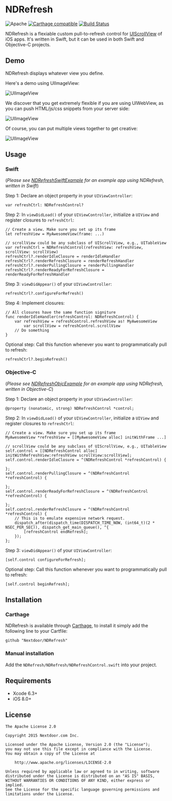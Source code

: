 # NDRefresh

![Apache](https://img.shields.io/hexpm/l/plug.svg) [![Carthage compatible](https://img.shields.io/badge/Carthage-compatible-4BC51D.svg?style=flat)](https://github.com/Nextdoor/NDRefresh) [![Build Status](https://travis-ci.org/Nextdoor/NDRefresh.svg?branch=master)](https://travis-ci.org/Nextdoor/NDRefresh)

NDRefresh is a flexiable custom pull-to-refresh control for [UIScrollView](https://developer.apple.com/library/ios/documentation/UIKit/Reference/UIScrollView_Class/) of iOS apps. It's written in Swift, but it can be used in both Swift and Objective-C projects.

## Demo

NDRefresh displays whatever view you define. 

Here's a demo using UIImageView:

![UIImageView](./assets/UIImageView.gif)

We discover that you get extremely flexible if you are using UIWebView, as you can push HTML/js/css snippets from your server side:

![UIImageView](./assets/UIWebView.gif)

Of course, you can put multiple views together to get creative:

![UIImageView](./assets/MultiView.gif)

## Usage

### Swift

(*Please see [NDRefreshSwiftExample](https://github.com/Nextdoor/NDRefresh/tree/master/NDRefreshSwiftExample) for an example app using NDRefresh, written in Swift*)

Step 1: Declare an object property in your `UIViewController`:
	
    var refreshCtrl: NDRefreshControl?
	
Step 2: In `viewDidLoad()` of your `UIViewController`, initialize a `UIView` and register closures to `refreshCtrl`:

    // Create a view. Make sure you set up its frame
    let refreshView = MyAwesomeView(frame: ...)
    
    // scrollView could be any subclass of UIScrollView, e.g., UITableView
    var refreshCtrl = NDRefreshControl(refreshView: refreshView, scrollView: scrollView)
    refreshCtrl?.renderIdleClosure = renderIdleHandler
    refreshCtrl?.renderRefreshClosure = renderRefreshHandler
    refreshCtrl?.renderPullingClosure = renderPullingHandler
    refreshCtrl?.renderReadyForRefreshClosure = renderReadyForRefreshHandler 

Step 3: `viewDidAppear()` of your `UIViewController`:
    
    refreshCtrl?.configureForRefresh()
    
Step 4: Implement closures:

    // All closures have the same function signiture
    func renderIdleHandler(refreshControl: NDRefreshControl) {
        var refreshView = refreshControl.refreshView as! MyAwesomeView
            var scrollView = refreshControl.scrollView
        // Do something
    }

Optional step: Call this function whenever you want to programmatically pull to refresh: 

    refreshCtrl?.beginRefresh()
    
### Objective-C

(*Please see [NDRefreshObjcExample](https://github.com/Nextdoor/NDRefresh/tree/master/NDRefreshObjcExample) for an example app using NDRefresh, written in Objective-C*)

Step 1: Declare an object property in your `UIViewController`:
	
	@property (nonatomic, strong) NDRefreshControl *control;
	
Step 2: In `viewDidLoad()` of your `UIViewController`, initialize a `UIView` and register closures to `refreshCtrl`:

    // Create a view. Make sure you set up its frame
    MyAwesomeView *refreshView = [[MyAwesomeView alloc] initWithFrame ...]

    // scrollView could be any subclass of UIScrollView, e.g., UITableView    
    self.control = [[NDRefreshControl alloc] initWithRefreshView:refreshView scrollView:scrollView];
    self.control.renderIdleClosure = ^(NDRefreshControl *refreshControl) {

    };
    self.control.renderPullingClosure = ^(NDRefreshControl *refreshControl) {

    };
    self.control.renderReadyForRefreshClosure = ^(NDRefreshControl *refreshControl) {

    };
    self.control.renderRefreshClosure = ^(NDRefreshControl *refreshControl) {
        // This is to emulate expensive network request.
        dispatch_after(dispatch_time(DISPATCH_TIME_NOW, (int64_t)(2 * NSEC_PER_SEC)), dispatch_get_main_queue(), ^{
            [refreshControl endRefresh];
        });
    };

Step 3: `viewDidAppear()` of your `UIViewController`:
    
    [self.control configureForRefresh];

Optional step: Call this function whenever you want to programmatically pull to refresh: 

    [self.control beginRefresh];

## Installation

### Carthage

NDRefresh is available through [Carthage](https://github.com/Carthage/Carthage), to install it simply add the following line to your Cartfile:
    	
    github "Nextdoor/NDRefresh"

### Manual installation
Add the `NDRefresh/NDRefresh/NDRefreshControl.swift` into your project.

## Requirements
* Xcode 6.3+
* iOS 8.0+

## License

    The Apache License 2.0

    Copyright 2015 Nextdoor.com Inc.

    Licensed under the Apache License, Version 2.0 (the "License");
    you may not use this file except in compliance with the License.
    You may obtain a copy of the License at

        http://www.apache.org/licenses/LICENSE-2.0

    Unless required by applicable law or agreed to in writing, software
    distributed under the License is distributed on an "AS IS" BASIS,
    WITHOUT WARRANTIES OR CONDITIONS OF ANY KIND, either express or implied.
    See the License for the specific language governing permissions and
    limitations under the License.
